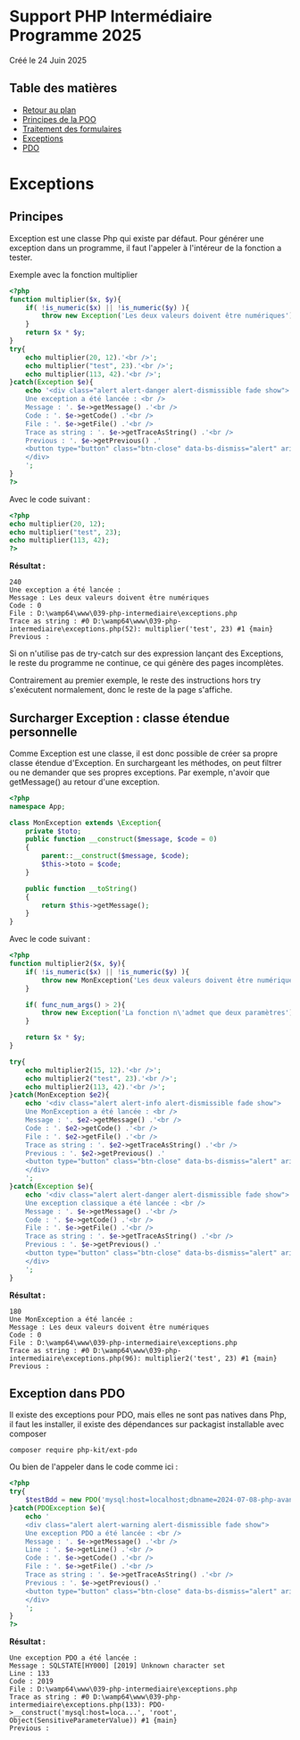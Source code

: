 # Support PHP Intermédiaire Programme 2025
Créé le 24 Juin 2025
## Table des matières

* [Retour au plan](./README.md)
* [Principes de la POO](./01-principes-de-la-poo.md)
* [Traitement des formulaires](./02-formulaires.md)
* [Exceptions](./03-exceptions.md)
* [PDO](./04-pdo.md)

# Exceptions
## Principes
Exception est une classe Php qui existe par défaut. Pour générer une exception dans un programme, il faut l'appeler à l'intéreur de la fonction a tester.

Exemple avec la fonction multiplier
```php
<?php
function multiplier($x, $y){
    if( !is_numeric($x) || !is_numeric($y) ){
        throw new Exception('Les deux valeurs doivent être numériques');
    }
    return $x * $y;
}
try{
    echo multiplier(20, 12).'<br />';
    echo multiplier("test", 23).'<br />';
    echo multiplier(113, 42).'<br />';
}catch(Exception $e){
    echo '<div class="alert alert-danger alert-dismissible fade show">
    Une exception a été lancée : <br />
    Message : '. $e->getMessage() .'<br />
    Code : '. $e->getCode() .'<br />
    File : '. $e->getFile() .'<br />
    Trace as string : '. $e->getTraceAsString() .'<br />
    Previous : '. $e->getPrevious() .'
    <button type="button" class="btn-close" data-bs-dismiss="alert" aria-label="Close"></button>
    </div>
    ';
}
?>
```
Avec le code suivant :

```php
<?php
echo multiplier(20, 12);
echo multiplier("test", 23);
echo multiplier(113, 42);
?>
```
**Résultat :**
```
240
Une exception a été lancée :
Message : Les deux valeurs doivent être numériques
Code : 0
File : D:\wamp64\www\039-php-intermediaire\exceptions.php
Trace as string : #0 D:\wamp64\www\039-php-intermediaire\exceptions.php(52): multiplier('test', 23) #1 {main}
Previous :
```
Si on n'utilise pas de try-catch sur des expression lançant des Exceptions, le reste du programme ne continue, ce qui génère des pages incomplètes.

Contrairement au premier exemple, le reste des instructions hors try s'exécutent normalement, donc le reste de la page s'affiche.

## Surcharger Exception : classe étendue personnelle
Comme Exception est une classe, il est donc possible de créer sa propre classe étendue d'Exception. En surchargeant les méthodes, on peut filtrer ou ne demander que ses propres exceptions. Par exemple, n'avoir que getMessage() au retour d'une exception.

```php
<?php
namespace App;

class MonException extends \Exception{
    private $toto;
    public function __construct($message, $code = 0)
    {
        parent::__construct($message, $code);
        $this->toto = $code;
    }

    public function __toString()
    {
        return $this->getMessage();
    }
}
```

Avec le code suivant :

```php
<?php
function multiplier2($x, $y){
    if( !is_numeric($x) || !is_numeric($y) ){
        throw new MonException('Les deux valeurs doivent être numériques');
    }

    if( func_num_args() > 2){
        throw new Exception('La fonction n\'admet que deux paramètres');
    }

    return $x * $y;
}

try{
    echo multiplier2(15, 12).'<br />';
    echo multiplier2("test", 23).'<br />';
    echo multiplier2(113, 42).'<br />';
}catch(MonException $e2){
    echo '<div class="alert alert-info alert-dismissible fade show">
    Une MonException a été lancée : <br />
    Message : '. $e2->getMessage() .'<br />
    Code : '. $e2->getCode() .'<br />
    File : '. $e2->getFile() .'<br />
    Trace as string : '. $e2->getTraceAsString() .'<br />
    Previous : '. $e2->getPrevious() .'
    <button type="button" class="btn-close" data-bs-dismiss="alert" aria-label="Close"></button>
    </div>
    ';
}catch(Exception $e){
    echo '<div class="alert alert-danger alert-dismissible fade show">
    Une exception classique a été lancée : <br />
    Message : '. $e->getMessage() .'<br />
    Code : '. $e->getCode() .'<br />
    File : '. $e->getFile() .'<br />
    Trace as string : '. $e->getTraceAsString() .'<br />
    Previous : '. $e->getPrevious() .'
    <button type="button" class="btn-close" data-bs-dismiss="alert" aria-label="Close"></button>
    </div>
    ';
}
```
**Résultat :**
```
180
Une MonException a été lancée :
Message : Les deux valeurs doivent être numériques
Code : 0
File : D:\wamp64\www\039-php-intermediaire\exceptions.php
Trace as string : #0 D:\wamp64\www\039-php-intermediaire\exceptions.php(96): multiplier2('test', 23) #1 {main}
Previous :
```
## Exception dans PDO
Il existe des exceptions pour PDO, mais elles ne sont pas natives dans Php, il faut les installer, il existe des dépendances sur packagist installable avec composer
```
composer require php-kit/ext-pdo
```
Ou bien de l'appeler dans le code comme ici : 

```php
<?php
try{
    $testBdd = new PDO('mysql:host=localhost;dbname=2024-07-08-php-avance;charset=UTF-8', 'root', '');
}catch(PDOException $e){
    echo '
    <div class="alert alert-warning alert-dismissible fade show">
    Une exception PDO a été lancée : <br />
    Message : '. $e->getMessage() .'<br />
    Line : '. $e->getLine() .'<br />
    Code : '. $e->getCode() .'<br />
    File : '. $e->getFile() .'<br />
    Trace as string : '. $e->getTraceAsString() .'<br />
    Previous : '. $e->getPrevious() .'
    <button type="button" class="btn-close" data-bs-dismiss="alert" aria-label="Close"></button>
    </div>
    ';
}
?>
```
**Résultat :**
```
Une exception PDO a été lancée :
Message : SQLSTATE[HY000] [2019] Unknown character set
Line : 133
Code : 2019
File : D:\wamp64\www\039-php-intermediaire\exceptions.php
Trace as string : #0 D:\wamp64\www\039-php-intermediaire\exceptions.php(133): PDO->__construct('mysql:host=loca...', 'root', Object(SensitiveParameterValue)) #1 {main}
Previous :
```